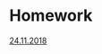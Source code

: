 # Homework
<a href="'https://github.com/BorisPoloyko/Homework/blob/master/21.11.TheSequence%2CInsertionSortAndBinarySearch.cpp">24.11.2018</a>

